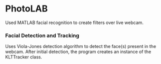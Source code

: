 # PhotoLAB
Used MATLAB facial recognition to create filters over live webcam.

### Facial Detection and Tracking

Uses Viola-Jones detection algorithm to detect the face(s) present in the webcam. 
After initial detection, the program creates an instance of the KLTTracker class.
